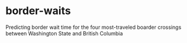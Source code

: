 # border-waits
Predicting border wait time for the four most-traveled boarder crossings between Washington State and British Columbia
